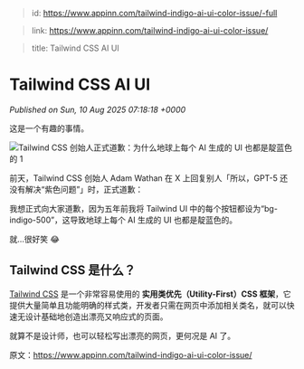 > id: https://www.appinn.com/tailwind-indigo-ai-ui-color-issue/-full

> link: https://www.appinn.com/tailwind-indigo-ai-ui-color-issue/

> title: Tailwind CSS AI UI

# Tailwind CSS AI UI
_Published on Sun, 10 Aug 2025 07:18:18 +0000_

这是一个有趣的事情。

![Tailwind CSS 创始人正式道歉：为什么地球上每个 AI 生成的 UI 也都是靛蓝色的 1](https://do-cdn.appinn.com/static3/images/2025/08/Copy-of-appinn-homework-2025-08-10T151340.609.jpg "Tailwind CSS 创始人正式道歉：为什么地球上每个 AI 生成的 UI 也都是靛蓝色的 1")

前天，Tailwind CSS 创始人 Adam Wathan 在 X 上回复别人「所以，GPT-5 还没有解决“紫色问题”」时，正式道歉：

我想正式向大家道歉，因为五年前我将 Tailwind UI 中的每个按钮都设为“bg-indigo-500”，这导致地球上每个 AI 生成的 UI 也都是靛蓝色的。

就…很好笑 😂

Tailwind CSS 是什么？
-----------------

[Tailwind CSS](https://tailwindcss.com/) 是一个非常容易使用的 **实用类优先（Utility-First）CSS 框架**，它提供大量简单且功能明确的样式类，开发者只需在网页中添加相关类名，就可以快速无设计基础地创造出漂亮又响应式的页面。

就算不是设计师，也可以轻松写出漂亮的网页，更何况是 AI 了。

原文：https://www.appinn.com/tailwind-indigo-ai-ui-color-issue/
